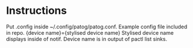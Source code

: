 # Instructions
Put .config inside ~/.config/patog/patog.conf. Example config file included in repo. 
{device name}={stylised device name}
Stylised device name displays inside of notif. Device name is in output of pactl list sinks.
